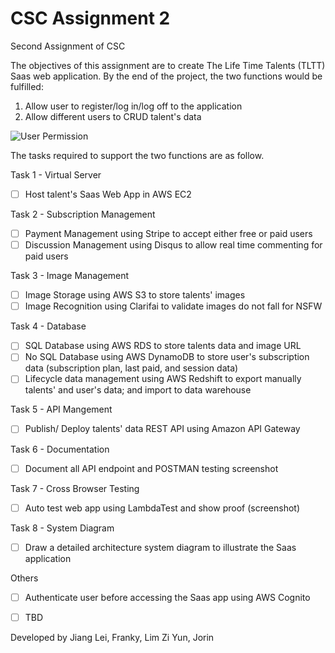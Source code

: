# CSC Assignment 2
Second Assignment of CSC

The objectives of this assignment are to create The Life Time Talents (TLTT) Saas web application.
By the end of the project, the two functions would be fulfilled:
1. Allow user to register/log in/log off to the application
2. Allow different users to CRUD talent's data





![User Permission](https://i.imgur.com/KvFoIHM.png)





The tasks required to support the two functions are as follow.

Task 1 - Virtual Server
- [ ] Host talent's Saas Web App in AWS EC2

Task 2 - Subscription Management
- [ ] Payment Management using Stripe to accept either free or paid users
- [ ] Discussion Management using Disqus to allow real time commenting for paid users

Task 3 - Image Management
- [ ] Image Storage using AWS S3 to store talents' images
- [ ] Image Recognition using Clarifai to validate images do not fall for NSFW

Task 4 - Database
- [ ] SQL Database using AWS RDS to store talents data and image URL
- [ ] No SQL Database using AWS DynamoDB to store user's subscription data (subscription plan, last paid, and session data)
- [ ] Lifecycle data management using AWS Redshift to export manually talents' and user's data; and import to data warehouse

Task 5 - API Mangement
- [ ] Publish/ Deploy talents' data REST API using Amazon API Gateway

Task 6 - Documentation
- [ ] Document all API endpoint and POSTMAN testing screenshot

Task 7 - Cross Browser Testing
- [ ] Auto test web app using LambdaTest and show proof (screenshot)

Task 8 - System Diagram
- [ ] Draw a detailed architecture system diagram to illustrate the Saas application

Others
- [ ] Authenticate user before accessing the Saas app using AWS Cognito
- [ ] TBD



Developed by Jiang Lei, Franky, Lim Zi Yun, Jorin
